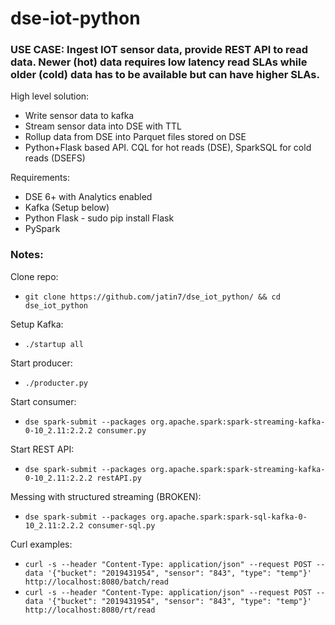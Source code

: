 # dse-iot-python
### USE CASE: Ingest IOT sensor data, provide REST API to read data. Newer (hot) data requires low latency read SLAs while older (cold) data has to be available but can have higher SLAs.

High level solution:
* Write sensor data to kafka
* Stream sensor data into DSE with TTL
* Rollup data from DSE into Parquet files stored on DSE
* Python+Flask based API. CQL for hot reads (DSE), SparkSQL for cold reads (DSEFS)

Requirements:
* DSE 6+ with Analytics enabled
* Kafka (Setup below)
* Python Flask - sudo pip install Flask
* PySpark

### Notes:

Clone repo:
* `git clone https://github.com/jatin7/dse_iot_python/ && cd dse_iot_python`


Setup Kafka:
* `./startup all`


Start producer:
* `./producter.py`

Start consumer:
* `dse spark-submit --packages org.apache.spark:spark-streaming-kafka-0-10_2.11:2.2.2 consumer.py`

Start REST API:
* `dse spark-submit --packages org.apache.spark:spark-streaming-kafka-0-10_2.11:2.2.2 restAPI.py`

Messing with structured streaming (BROKEN):
* `dse spark-submit --packages org.apache.spark:spark-sql-kafka-0-10_2.11:2.2.2 consumer-sql.py`

Curl examples:
* `curl -s --header "Content-Type: application/json" --request POST --data '{"bucket": "2019431954", "sensor": "843", "type": "temp"}' http://localhost:8080/batch/read`
* `curl -s --header "Content-Type: application/json" --request POST --data '{"bucket": "2019431954", "sensor": "843", "type": "temp"}' http://localhost:8080/rt/read`

